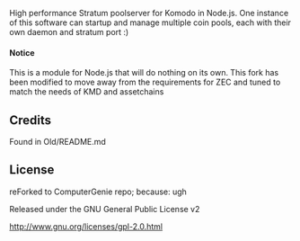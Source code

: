High performance Stratum poolserver for Komodo in Node.js. One instance of this software can startup and manage multiple coin
pools, each with their own daemon and stratum port :)

#### Notice
This is a module for Node.js that will do nothing on its own. This fork has been modified to move away from the requirements for ZEC and tuned to match the needs of KMD and assetchains

Credits
-------
Found in Old/README.md

License
-------

reForked to ComputerGenie repo; because: ugh

Released under the GNU General Public License v2

http://www.gnu.org/licenses/gpl-2.0.html
